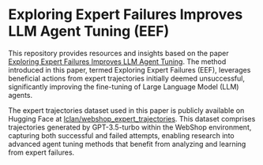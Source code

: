 # Exploring Expert Failures Improves LLM Agent Tuning (EEF)

This repository provides resources and insights based on the paper [Exploring Expert Failures Improves LLM Agent Tuning](https://arxiv.org/abs/2504.13145). The method introduced in this paper, termed Exploring Expert Failures (EEF), leverages beneficial actions from expert trajectories initially deemed unsuccessful, significantly improving the fine-tuning of Large Language Model (LLM) agents.

The expert trajectories dataset used in this paper is publicly available on Hugging Face at [lclan/webshop_expert_trajectories](https://huggingface.co/datasets/lclan/webshop_expert_trajectories). This dataset comprises trajectories generated by GPT-3.5-turbo within the WebShop environment, capturing both successful and failed attempts, enabling research into advanced agent tuning methods that benefit from analyzing and learning from expert failures.

